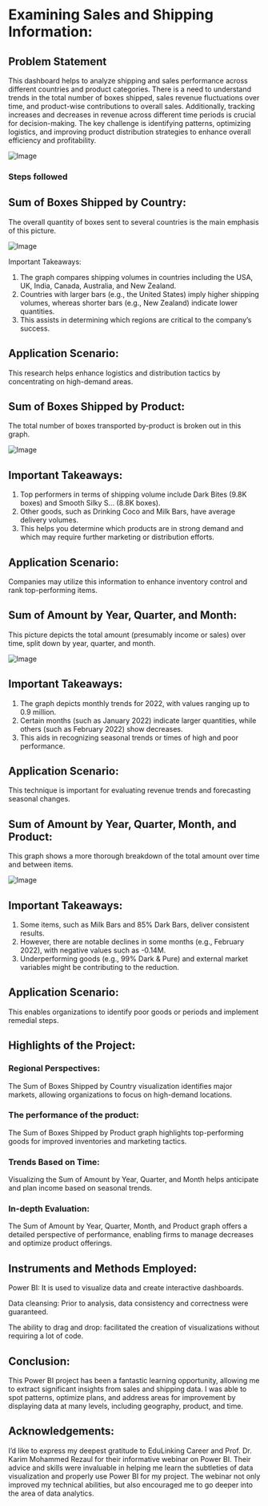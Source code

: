 
# Examining Sales and Shipping Information:

## Problem Statement

This dashboard helps to analyze shipping and sales performance across different countries and product categories. There is a need to understand trends in the total number of boxes shipped, sales revenue fluctuations over time, and product-wise contributions to overall sales. Additionally, tracking increases and decreases in revenue across different time periods is crucial for decision-making. The key challenge is identifying patterns, optimizing logistics, and improving product distribution strategies to enhance overall efficiency and profitability.

![Image](https://github.com/user-attachments/assets/cedf537e-c833-4f5f-b5ea-ef27839598a5)

### Steps followed 
## Sum of Boxes Shipped by Country:

The overall quantity of boxes sent to several countries is the main emphasis of this picture.

![Image](https://github.com/user-attachments/assets/c4d3caba-1d88-4970-b669-e29d05570195)


Important Takeaways:

1. The graph compares shipping volumes in countries including the USA, UK, India, Canada, Australia, and New Zealand.
2. Countries with larger bars (e.g., the United States) imply higher shipping volumes, whereas shorter bars (e.g., New Zealand) indicate lower quantities.
3. This assists in determining which regions are critical to the company’s success.

## Application Scenario:
This research helps enhance logistics and distribution tactics by concentrating on high-demand areas.

## Sum of Boxes Shipped by Product:
The total number of boxes transported by-product is broken out in this graph.

![Image](https://github.com/user-attachments/assets/0c074222-9220-403c-80cf-8cee118bce2e)

## Important Takeaways:

1. Top performers in terms of shipping volume include Dark Bites (9.8K boxes) and Smooth Silky S... (8.8K boxes).
2. Other goods, such as Drinking Coco and Milk Bars, have average delivery volumes.
3. This helps you determine which products are in strong demand and which may require further marketing or distribution efforts.
## Application Scenario:
Companies may utilize this information to enhance inventory control and rank top-performing items.

## Sum of Amount by Year, Quarter, and Month:
This picture depicts the total amount (presumably income or sales) over time, split down by year, quarter, and month.

![Image](https://github.com/user-attachments/assets/b82700e5-e655-4c8d-8392-f55bd46b79ad)

## Important Takeaways:

1. The graph depicts monthly trends for 2022, with values ranging up to 0.9 million.
2. Certain months (such as January 2022) indicate larger quantities, while others (such as February 2022) show decreases.
3. This aids in recognizing seasonal trends or times of high and poor performance.
## Application Scenario:
This technique is important for evaluating revenue trends and forecasting seasonal changes.

## Sum of Amount by Year, Quarter, Month, and Product:
This graph shows a more thorough breakdown of the total amount over time and between items.

![Image](https://github.com/user-attachments/assets/bdced98c-7ce5-4229-9e0c-f4ddaee99b22)

## Important Takeaways:

1. Some items, such as Milk Bars and 85% Dark Bars, deliver consistent results.
2. However, there are notable declines in some months (e.g., February 2022), with negative values such as -0.14M.
3. Underperforming goods (e.g., 99% Dark & Pure) and external market variables might be contributing to the reduction.
##  Application Scenario:
This enables organizations to identify poor goods or periods and implement remedial steps.

##  Highlights of the Project:
### Regional Perspectives:
The Sum of Boxes Shipped by Country visualization identifies major markets, allowing organizations to focus on high-demand locations.
### The performance of the product:
The Sum of Boxes Shipped by Product graph highlights top-performing goods for improved inventories and marketing tactics.
### Trends Based on Time:
Visualizing the Sum of Amount by Year, Quarter, and Month helps anticipate and plan income based on seasonal trends.
### In-depth Evaluation:
The Sum of Amount by Year, Quarter, Month, and Product graph offers a detailed perspective of performance, enabling firms to manage decreases and optimize product offerings.
##  Instruments and Methods Employed:
Power BI: It is used to visualize data and create interactive dashboards.

Data cleansing: Prior to analysis, data consistency and correctness were guaranteed.

The ability to drag and drop: facilitated the creation of visualizations without requiring a lot of code.

## Conclusion:
This Power BI project has been a fantastic learning opportunity, allowing me to extract significant insights from sales and shipping data. I was able to spot patterns, optimize plans, and address areas for improvement by displaying data at many levels, including geography, product, and time.

## Acknowledgements:
I’d like to express my deepest gratitude to EduLinking Career and Prof. Dr. Karim Mohammed Rezaul for their informative webinar on Power BI. Their advice and skills were invaluable in helping me learn the subtleties of data visualization and properly use Power BI for my project. The webinar not only improved my technical abilities, but also encouraged me to go deeper into the area of data analytics.









